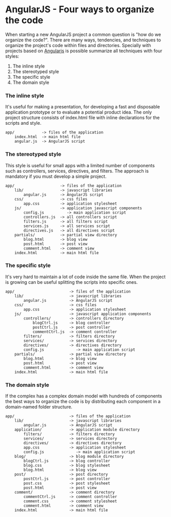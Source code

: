 # AngularJS - Four ways to organize the code
When starting a new AngularJS project a common question is "how do we organize the code?".
There are many ways, tendencies, and techniques to organize the project's code within files and directories.
Specially with projects based on [Angularjs](https://angularjs.org/) is possible summarize all techniques with four styles:

1.  The inline style
2.  The stereotyped style
3.  The specific style
4.  The domain style

### The inline style
It's useful for making a presentation, for developing a fast and disposable application prototype or to evaluate a potential product idea.
The only project structure consists of index.html file with inline declarations for the scripts and style.

    app/            -> files of the application
        index.html  -> main html file
        angular.js  -> AngularJS script

### The stereotyped style
This style is useful for small apps with a limited number of components
such as controllers, services, directives, and filters.
The approach is mandatory if you must develop a simple project.

    app/                    -> files of the application
        lib/                -> javascript libraries
            angular.js      -> AngularJS script
        css/                -> css files
            app.css         -> application stylesheet
        js/                 -> application javascript components
            config.js          -> main application script
            controllers.js  -> all controllers script
            filters.js      -> all filters script
            services.js     -> all services script
            directives.js   -> all directives script
        partials/           -> partial view directory
            blog.html       -> blog view
            post.html       -> post view
            comment.html    -> comment view
        index.html          -> main html file

### The specific style
It's very hard to maintain a lot of code inside the same file.
When the project is growing can be useful splitting the scripts into specific ones.

    app/                        -> files of the application
        lib/                    -> javascript libraries
            angular.js          -> AngularJS script
        css/                    -> css files
            app.css             -> application stylesheet
        js/                     -> javascript application components
            controllers/        -> controllers directory
                blogCtrl.js     -> blog controller
                postCtrl.js     -> post controller
                commentCtrl.js  -> comment controller
            filters/            -> filters directory
            services/           -> services directory
            directives/         -> directives directory
            config.js              -> main application script
        partials/               -> partial view directory
            blog.html           -> blog view
            post.html           -> post view
            comment.html        -> comment view
        index.html              -> main html file

### The domain style
If the complex has a complex domain model with hundreds of components the best ways to organize the code is by distributing each component in a domain-named folder structure.

    app/                        -> files of the application
        lib/                    -> javascript libraries
            angular.js          -> AngularJS script
        application/            -> application module directory
            filters/            -> filters directory
            services/           -> services directory
            directives/         -> directives directory
            app.css             -> application stylesheet
            config.js              -> main application script
        blog/                   -> blog module directory
            blogCtrl.js         -> blog controller
            blog.css            -> blog stylesheet
            blog.html           -> blog view
        post/                   -> post directory
            postCtrl.js         -> post controller
            post.css            -> post stylesheet
            post.html           -> post view
        comment/                -> comment directory
            commentCtrl.js      -> comment controller
            comment.css         -> comment stylesheet
            comment.html        -> comment view
        index.html              -> main html file


